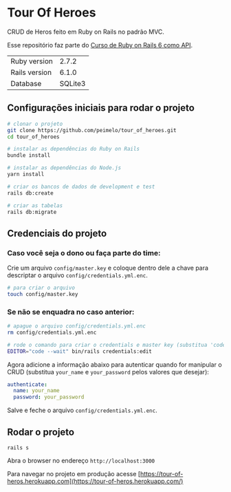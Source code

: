 # Tour Of Heroes

CRUD de Heros feito em Ruby on Rails no padrão MVC.

Esse repositório faz parte do [Curso de Ruby on Rails 6 como API](https://www.youtube.com/watch?v=gTR6lx00Nac&list=PLqsayW8DhUmuvgOX08aXYk6Y-HGrdYg20).

<table>
  <tr>
    <td>Ruby version</td>
    <td>
      2.7.2
    </td>
  </tr>
  <tr>
    <td>Rails version</td>
    <td>
      6.1.0
    </td>
  </tr>
  <tr>
    <td>Database</td>
    <td>
      SQLite3
    </td>
  </tr>
</table>

## Configurações iniciais para rodar o projeto

```bash
# clonar o projeto
git clone https://github.com/peimelo/tour_of_heroes.git
cd tour_of_heroes

# instalar as dependências do Ruby on Rails
bundle install

# instalar as dependências do Node.js
yarn install

# criar os bancos de dados de development e test
rails db:create

# criar as tabelas
rails db:migrate
```

## Credenciais do projeto

### Caso você seja o dono ou faça parte do time:

Crie um arquivo `config/master.key` e coloque dentro dele a chave para descriptar o arquivo `config/credentials.yml.enc`.

```bash
# para criar o arquivo
touch config/master.key
```

### Se não se enquadra no caso anterior:

```bash
# apague o arquivo config/credentials.yml.enc
rm config/credentials.yml.enc

# rode o comando para criar o credentials e master key (substitua 'code' caso não use o VS Code)
EDITOR="code --wait" bin/rails credentials:edit
```

Agora adicione a informação abaixo para autenticar quando for manipular o CRUD (substitua `your_name` e `your_password` pelos valores que desejar):

```yml
authenticate:
  name: your_name
  password: your_password
```

Salve e feche o arquivo `config/credentials.yml.enc`.

## Rodar o projeto

```
rails s
```

Abra o browser no endereço `http://localhost:3000`

Para navegar no projeto em produção acesse [https://tour-of-heros.herokuapp.com](https://tour-of-heros.herokuapp.com/)